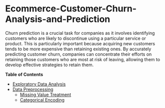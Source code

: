 # Ecommerce-Customer-Churn-Analysis-and-Prediction
Churn prediction is a crucial task for companies as it involves identifying customers who are likely to discontinue using a particular service or product. This is particularly important because acquiring new customers tends to be more expensive than retaining existing ones. By accurately predicting customer churn, companies can concentrate their efforts on retaining those customers who are most at risk of leaving, allowing them to develop effective strategies to retain them.

**Table of Contents**

- [Exploratory Data Analysis](#main-heading)
- [Data Preprocessing](#main-heading)
  - [Missing Value Treatment](#subheading-1)
  - [Categorical Encoding](#subheading-1) 







  

